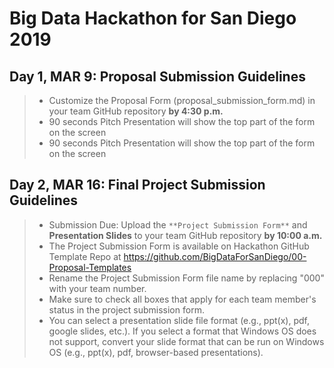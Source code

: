 # Big Data Hackathon for San Diego 2019
## Day 1, MAR 9: Proposal Submission Guidelines
> - Customize the Proposal Form (proposal_submission_form.md) in your team GitHub repository **by 4:30 p.m.**
> - 90 seconds Pitch Presentation will show the top part of the form on the screen
> - 90 seconds Pitch Presentation will show the top part of the form on the screen

## Day 2, MAR 16: Final Project Submission Guidelines
> - Submission Due: Upload the `**Project Submission Form**` and **Presentation Slides** to your team GitHub repository **by 10:00 a.m.**
> - The Project Submission Form is available on Hackathon GitHub Template Repo at https://github.com/BigDataForSanDiego/00-Proposal-Templates
> - Rename the Project Submission Form file name by replacing "000" with your team number.
> - Make sure to check all boxes that apply for each team member's status in the project submission form.
> - You can select a presentation slide file format (e.g., ppt(x), pdf, google slides, etc.). If you select a format that Windows OS does not support, convert your slide format that can be run on Windows OS (e.g., ppt(x), pdf, browser-based presentations).
